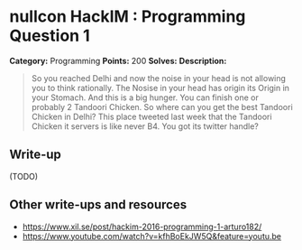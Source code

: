 # nullcon HackIM : Programming Question 1

**Category:** Programming
**Points:** 200
**Solves:** 
**Description:**

> So you reached Delhi and now the noise in your head is not allowing you to think rationally. The Nosise in your head has origin its Origin in your Stomach. And this is a big hunger. You can finish one or probably 2 Tandoori Chicken. So where can you get the best Tandoori Chicken in Delhi? This place tweeted last week that the Tandoori Chicken it servers is like never B4. You got its twitter handle?


## Write-up

(TODO)

## Other write-ups and resources

* <https://www.xil.se/post/hackim-2016-programming-1-arturo182/>
* <https://www.youtube.com/watch?v=kfhBoEkJW5Q&feature=youtu.be>
